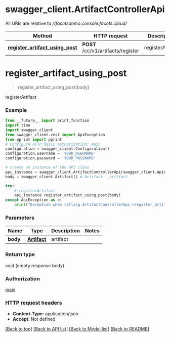 # swagger_client.ArtifactControllerApi

All URIs are relative to *//facetsdemo.console.facets.cloud/*

Method | HTTP request | Description
------------- | ------------- | -------------
[**register_artifact_using_post**](ArtifactControllerApi.md#register_artifact_using_post) | **POST** /cc/v1/artifacts/register | registerArtifact

# **register_artifact_using_post**
> register_artifact_using_post(body)

registerArtifact

### Example
```python
from __future__ import print_function
import time
import swagger_client
from swagger_client.rest import ApiException
from pprint import pprint
# Configure HTTP basic authorization: main
configuration = swagger_client.Configuration()
configuration.username = 'YOUR_USERNAME'
configuration.password = 'YOUR_PASSWORD'

# create an instance of the API class
api_instance = swagger_client.ArtifactControllerApi(swagger_client.ApiClient(configuration))
body = swagger_client.Artifact() # Artifact | artifact

try:
    # registerArtifact
    api_instance.register_artifact_using_post(body)
except ApiException as e:
    print("Exception when calling ArtifactControllerApi->register_artifact_using_post: %s\n" % e)
```

### Parameters

Name | Type | Description  | Notes
------------- | ------------- | ------------- | -------------
 **body** | [**Artifact**](Artifact.md)| artifact | 

### Return type

void (empty response body)

### Authorization

[main](../README.md#main)

### HTTP request headers

 - **Content-Type**: application/json
 - **Accept**: Not defined

[[Back to top]](#) [[Back to API list]](../README.md#documentation-for-api-endpoints) [[Back to Model list]](../README.md#documentation-for-models) [[Back to README]](../README.md)

